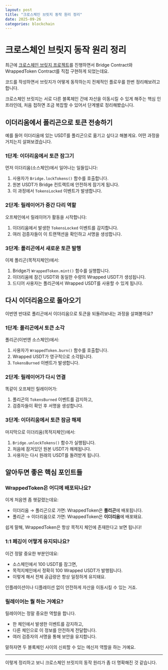 ```yaml
---
layout: post
title: "크로스체인 브릿지 동작 원리 정리"
date: 2025-09-26
categories: blockchain
---
```


# 크로스체인 브릿지 동작 원리 정리

최근에 [크로스체인 브릿지 프로젝트](https://github.com/jake-hong/cross-chain-bridge)를 진행하면서 Bridge Contract와 WrappedToken Contract를 직접 구현하게 되었는데요. 

코드를 작성하면서 브릿지가 어떻게 동작하는지 전체적인 플로우를 한번 정리해보려고 합니다.

크로스체인 브릿지는 서로 다른 블록체인 간에 자산을 이동시킬 수 있게 해주는 핵심 인프라인데, 처음 접하면 조금 복잡할 수 있어서 단계별로 정리해봤습니다.

## 이더리움에서 폴리곤으로 토큰 전송하기

예를 들어 이더리움에 있는 USDT를 폴리곤으로 옮기고 싶다고 해볼게요. 어떤 과정을 거치는지 살펴보겠습니다.

### 1단계: 이더리움에서 토큰 잠그기
먼저 이더리움(소스체인)에서 일어나는 일들입니다:
1. 사용자가 `Bridge.lockTokens()` 함수를 호출합니다.
2. 원본 USDT가 Bridge 컨트랙트에 안전하게 잠기게 됩니다.
3. 이 과정에서 `TokensLocked` 이벤트가 발생합니다.

### 2단계: 릴레이어가 중간 다리 역할
오프체인에서 릴레이어가 활동을 시작합니다:
1. 이더리움에서 발생한 `TokensLocked` 이벤트를 감지합니다.
2. 여러 검증자들이 이 트랜잭션을 확인하고 서명을 생성합니다.

### 3단계: 폴리곤에서 새로운 토큰 발행
이제 폴리곤(목적지체인)에서:
1. Bridge가 `WrappedToken.mint()` 함수를 실행합니다.
2. 이더리움에 잠긴 USDT와 동일한 수량의 Wrapped USDT가 생성됩니다.
3. 드디어 사용자는 폴리곤에서 Wrapped USDT를 사용할 수 있게 됩니다.

## 다시 이더리움으로 돌아오기

이번엔 반대로 폴리곤에서 이더리움으로 토큰을 되돌려보내는 과정을 살펴볼까요?

### 1단계: 폴리곤에서 토큰 소각
폴리곤(이번엔 소스체인)에서:
1. 사용자가 `WrappedToken.burn()` 함수를 호출합니다.
2. Wrapped USDT가 영구적으로 소각됩니다.
3. `TokensBurned` 이벤트가 발생합니다.

### 2단계: 릴레이어가 다시 연결
똑같이 오프체인 릴레이어가:
1. 폴리곤의 `TokensBurned` 이벤트를 감지하고,
2. 검증자들이 확인 후 서명을 생성합니다.

### 3단계: 이더리움에서 토큰 잠금 해제
마지막으로 이더리움(목적지체인)에서:
1. `Bridge.unlockTokens()` 함수가 실행됩니다.
2. 처음에 잠겨있던 원본 USDT가 해제됩니다.
3. 사용자는 다시 원래의 USDT를 돌려받게 됩니다.

## 알아두면 좋은 핵심 포인트들

### WrappedToken은 어디에 배포되나요?
이게 처음엔 좀 헷갈렸는데요:
- 이더리움 → 폴리곤으로 가면: WrappedToken은 **폴리곤**에 배포됩니다.
- 폴리곤 → 이더리움으로 가면: WrappedToken은 **이더리움**에 배포돼요.

쉽게 말해, WrappedToken은 항상 목적지 체인에 존재한다고 보면 됩니다!

### 1:1 페깅이 어떻게 유지되나요?
이건 정말 중요한 부분인데요:
- 소스체인에서 100 USDT를 잠그면,
- 목적지체인에서 정확히 100 Wrapped USDT가 발행됩니다.
- 이렇게 해서 전체 공급량은 항상 일정하게 유지돼요.

인플레이션이나 디플레이션 없이 안전하게 자산을 이동시킬 수 있는 거죠.

### 릴레이어는 뭘 하는 거예요?
릴레이어는 정말 중요한 역할을 합니다.
- 한 체인에서 발생한 이벤트를 감지하고,
- 다른 체인으로 이 정보를 안전하게 전달합니다.
- 여러 검증자의 서명을 통해 보안을 유지합니다.

말하자면 두 블록체인 사이의 신뢰할 수 있는 메신저 역할을 하는 거예요.

---

이렇게 정리하고 보니 크로스체인 브릿지의 동작 원리가 좀 더 명확해진 것 같습니다. 